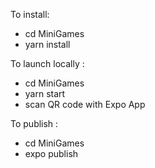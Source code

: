 To install:
- cd MiniGames
- yarn install

To launch locally :
- cd MiniGames
- yarn start
- scan QR code with Expo App

To publish :
- cd MiniGames
- expo publish